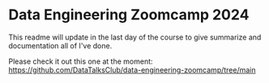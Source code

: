 # Data Engineering Zoomcamp 2024

This readme will update in the last day of the course to give summarize and documentation all of I've done.

Please check it out this one at the moment: https://github.com/DataTalksClub/data-engineering-zoomcamp/tree/main
